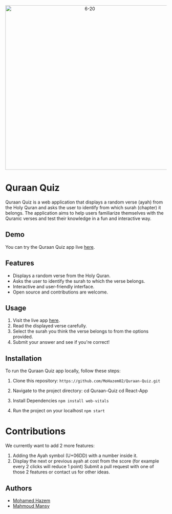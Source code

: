 <div align="center">
    <img width="512" alt="6-20" src="https://github.com/MoHazem02/Quraan-Quiz/assets/66066832/7d529959-7397-4eeb-8b4c-32c3fda6f5fd">
</div>


# Quraan Quiz

Quraan Quiz is a web application that displays a random verse (ayah) from the Holy Quran and asks the user to identify from which surah (chapter) it belongs. The application aims to help users familiarize themselves with the Quranic verses and test their knowledge in a fun and interactive way.

## Demo

You can try the Quraan Quiz app live [here](https://main--quraan-quiz.netlify.app/).

## Features

- Displays a random verse from the Holy Quran.
- Asks the user to identify the surah to which the verse belongs.
- Interactive and user-friendly interface.
- Open source and contributions are welcome.

## Usage

1. Visit the live app [here](https://main--quraan-quiz.netlify.app/).
2. Read the displayed verse carefully.
3. Select the surah you think the verse belongs to from the options provided.
4. Submit your answer and see if you're correct!

## Installation

To run the Quraan Quiz app locally, follow these steps:

1. Clone this repository:
   `https://github.com/MoHazem02/Quraan-Quiz.git`

2. Navigate to the project directory:
cd Quraan-Quiz
cd React-App
3. Install Dependencies
     `npm install web-vitals`
4. Run the project on your localhost
   `npm start`

# Contributions 
We currently want to add 2 more features:
1. Adding the Ayah symbol (U+06DD) with a number inside it.
2. Display the next or previous ayah at cost from the score (for example every 2 clicks will reduce 1 point)
Submit a pull request with one of those 2 features or contact us for other ideas.

## Authors

- [Mohamed Hazem](https://github.com/MoHazem02)
- [Mahmoud Mansy](https://github.com/MMansy19)




